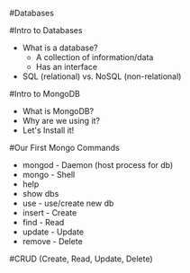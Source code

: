 #Databases

#Intro to Databases
* What is a database?
	* A collection of information/data
	* Has an interface
* SQL (relational) vs. NoSQL (non-relational)

#Intro to MongoDB
* What is MongoDB?
* Why are we using it?
* Let's Install it!

#Our First Mongo Commands
* mongod - Daemon (host process for db)
* mongo - Shell
* help
* show dbs
* use - use/create new db
* insert - Create
* find - Read
* update - Update
* remove - Delete

#CRUD (Create, Read, Update, Delete)